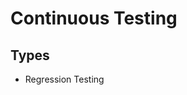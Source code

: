 # Continuous Testing

<!--
https://linkedin.com/learning/api-testing-foundations/stand-out-as-an-api-tester
https://linkedin.com/learning/software-testing-foundations-test-management/starting-out-with-test-management
https://linkedin.com/learning/programming-foundations-software-testing-qa/set-the-standard-with-quality-assurance-qa
https://linkedin.com/learning/test-automation-foundations/build-a-foundation-of-test-automation
-->

## Types

- Regression Testing
